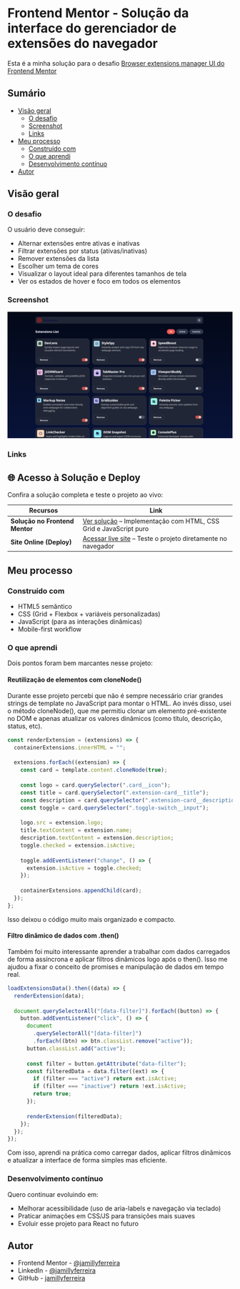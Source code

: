 # Frontend Mentor - Solução da interface do gerenciador de extensões do navegador

Esta é a minha solução para o desafio [Browser extensions manager UI
do Frontend Mentor](https://www.frontendmentor.io/challenges/browser-extension-manager-ui-yNZnOfsMAp)

## Sumário

- [Visão geral](#visao-geral)
  - [O desafio](#o-desafio)
  - [Screenshot](screenshot.png)
  - [Links](#links)
- [Meu processo](#meu-processo)
  - [Construído com](#construído-com)
  - [O que aprendi](#o-que-aprendi)
  - [Desenvolvimento contínuo](#desenvolvimento-continuo)
- [Autor](#autor)

## Visão geral

### O desafio

O usuário deve conseguir:

- Alternar extensões entre ativas e inativas
- Filtrar extensões por status (ativas/inativas)
- Remover extensões da lista
- Escolher um tema de cores
- Visualizar o layout ideal para diferentes tamanhos de tela
- Ver os estados de hover e foco em todos os elementos

### Screenshot

![](./screenshot.png)

### Links

## 🌐 Acesso à Solução e Deploy

Confira a solução completa e teste o projeto ao vivo:

| Recursos | Link |
|----------|------|
| **Solução no Frontend Mentor** | [Ver solução](https://www.frontendmentor.io/solutions/browser-extensions-manager-ui-with-css-grid-and-js-cZZxwmY0k5) – Implementação com HTML, CSS Grid e JavaScript puro |
| **Site Online (Deploy)** | [Acessar live site](https://browser-extensions-zeta.vercel.app/) – Teste o projeto diretamente no navegador |


## Meu processo

### Construído com

- HTML5 semântico
- CSS (Grid + Flexbox + variáveis personalizadas)
- JavaScript (para as interações dinâmicas)
- Mobile-first workflow

### O que aprendi

Dois pontos foram bem marcantes nesse projeto:

#### Reutilização de elementos com cloneNode()

Durante esse projeto percebi que não é sempre necessário criar grandes strings de template no JavaScript para montar o HTML.
Ao invés disso, usei o método cloneNode(), que me permitiu clonar um elemento pré-existente no DOM e apenas atualizar os valores dinâmicos (como título, descrição, status, etc).

```js
const renderExtension = (extensions) => {
  containerExtensions.innerHTML = "";

  extensions.forEach((extension) => {
    const card = template.content.cloneNode(true);

    const logo = card.querySelector(".card__icon");
    const title = card.querySelector(".extension-card__title");
    const description = card.querySelector(".extension-card__description");
    const toggle = card.querySelector(".toggle-switch__input");

    logo.src = extension.logo;
    title.textContent = extension.name;
    description.textContent = extension.description;
    toggle.checked = extension.isActive;

    toggle.addEventListener("change", () => {
      extension.isActive = toggle.checked;
    });

    containerExtensions.appendChild(card);
  });
};
```

Isso deixou o código muito mais organizado e compacto.

#### Filtro dinâmico de dados com .then()

Também foi muito interessante aprender a trabalhar com dados carregados de forma assíncrona e aplicar filtros dinâmicos logo após o then(). Isso me ajudou a fixar o conceito de promises e manipulação de dados em tempo real.

```js
loadExtensionsData().then((data) => {
  renderExtension(data);

  document.querySelectorAll("[data-filter]").forEach((button) => {
    button.addEventListener("click", () => {
      document
        .querySelectorAll("[data-filter]")
        .forEach((btn) => btn.classList.remove("active"));
      button.classList.add("active");

      const filter = button.getAttribute("data-filter");
      const filteredData = data.filter((ext) => {
        if (filter === "active") return ext.isActive;
        if (filter === "inactive") return !ext.isActive;
        return true;
      });

      renderExtension(filteredData);
    });
  });
});
```

Com isso, aprendi na prática como carregar dados, aplicar filtros dinâmicos e atualizar a interface de forma simples mas eficiente.

### Desenvolvimento contínuo

Quero continuar evoluindo em:

- Melhorar acessibilidade (uso de aria-labels e navegação via teclado)
- Praticar animações em CSS/JS para transições mais suaves
- Evoluir esse projeto para React no futuro

## Autor

- Frontend Mentor - [@jamillyferreira](https://www.frontendmentor.io/profile/jamillyferreira)
- LinkedIn - [@jamillyferreira](https://www.linkedin.com/in/jamillyferreira/)
- GitHub - [jamillyferreira](https://github.com/jamillyferreira)

